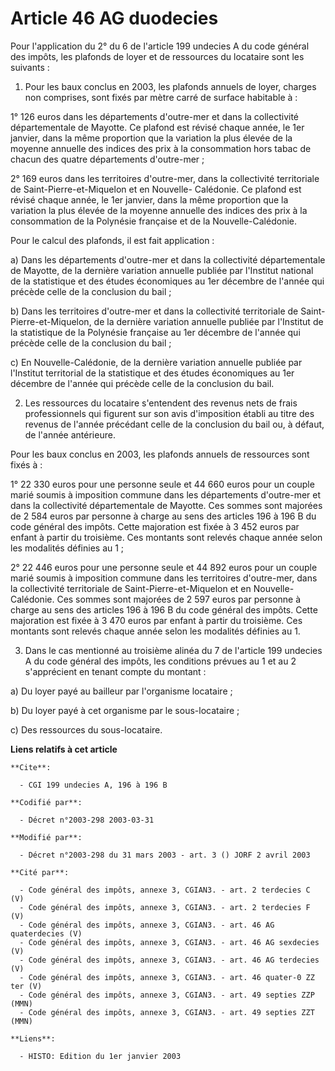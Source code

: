# Article 46 AG duodecies

Pour l'application du 2° du 6 de l'article 199 undecies A du code général des impôts, les plafonds de loyer et de ressources
du locataire sont les suivants :

1. Pour les baux conclus en 2003, les plafonds annuels de loyer, charges non comprises, sont fixés par mètre carré de surface
habitable à :

1° 126 euros dans les départements d'outre-mer et dans la collectivité départementale de Mayotte. Ce plafond est révisé
chaque année, le 1er janvier, dans la même proportion que la variation la plus élevée de la moyenne annuelle des indices des
prix à la consommation hors tabac de chacun des quatre départements d'outre-mer ;

2° 169 euros dans les territoires d'outre-mer, dans la collectivité territoriale de Saint-Pierre-et-Miquelon et en Nouvelle-
Calédonie. Ce plafond est révisé chaque année, le 1er janvier, dans la même proportion que la variation la plus élevée de la
moyenne annuelle des indices des prix à la consommation de la Polynésie française et de la Nouvelle-Calédonie.

Pour le calcul des plafonds, il est fait application :

a) Dans les départements d'outre-mer et dans la collectivité départementale de Mayotte, de la dernière variation annuelle
publiée par l'Institut national de la statistique et des études économiques au 1er décembre de l'année qui précède celle de
la conclusion du bail ;

b) Dans les territoires d'outre-mer et dans la collectivité territoriale de Saint-Pierre-et-Miquelon, de la dernière
variation annuelle publiée par l'Institut de la statistique de la Polynésie française au 1er décembre de l'année qui précède
celle de la conclusion du bail ;

c) En Nouvelle-Calédonie, de la dernière variation annuelle publiée par l'Institut territorial de la statistique et des
études économiques au 1er décembre de l'année qui précède celle de la conclusion du bail.

2. Les ressources du locataire s'entendent des revenus nets de frais professionnels qui figurent sur son avis d'imposition
établi au titre des revenus de l'année précédant celle de la conclusion du bail ou, à défaut, de l'année antérieure.

Pour les baux conclus en 2003, les plafonds annuels de ressources sont fixés à :

1° 22 330 euros pour une personne seule et 44 660 euros pour un couple marié soumis à imposition commune dans les
départements d'outre-mer et dans la collectivité départementale de Mayotte. Ces sommes sont majorées de 2 584 euros par
personne à charge au sens des articles 196 à 196 B du code général des impôts. Cette majoration est fixée à 3 452 euros par
enfant à partir du troisième. Ces montants sont relevés chaque année selon les modalités définies au 1 ;

2° 22 446 euros pour une personne seule et 44 892 euros pour un couple marié soumis à imposition commune dans les territoires
d'outre-mer, dans la collectivité territoriale de Saint-Pierre-et-Miquelon et en Nouvelle-Calédonie. Ces sommes sont majorées
de 2 597 euros par personne à charge au sens des articles 196 à 196 B du code général des impôts. Cette majoration est fixée
à 3 470 euros par enfant à partir du troisième. Ces montants sont relevés chaque année selon les modalités définies au 1.

3. Dans le cas mentionné au troisième alinéa du 7 de l'article 199 undecies A du code général des impôts, les conditions
prévues au 1 et au 2 s'apprécient en tenant compte du montant :

a) Du loyer payé au bailleur par l'organisme locataire ;

b) Du loyer payé à cet organisme par le sous-locataire ;

c) Des ressources du sous-locataire.

**Liens relatifs à cet article**

	**Cite**:

	  - CGI 199 undecies A, 196 à 196 B

	**Codifié par**:

	  - Décret n°2003-298 2003-03-31

	**Modifié par**:

	  - Décret n°2003-298 du 31 mars 2003 - art. 3 () JORF 2 avril 2003

	**Cité par**:

	  - Code général des impôts, annexe 3, CGIAN3. - art. 2 terdecies C (V)
	  - Code général des impôts, annexe 3, CGIAN3. - art. 2 terdecies F (V)
	  - Code général des impôts, annexe 3, CGIAN3. - art. 46 AG quaterdecies (V)
	  - Code général des impôts, annexe 3, CGIAN3. - art. 46 AG sexdecies (V)
	  - Code général des impôts, annexe 3, CGIAN3. - art. 46 AG terdecies (V)
	  - Code général des impôts, annexe 3, CGIAN3. - art. 46 quater-0 ZZ ter (V)
	  - Code général des impôts, annexe 3, CGIAN3. - art. 49 septies ZZP (MMN)
	  - Code général des impôts, annexe 3, CGIAN3. - art. 49 septies ZZT (MMN)

	**Liens**:

	  - HISTO: Edition du 1er janvier 2003
